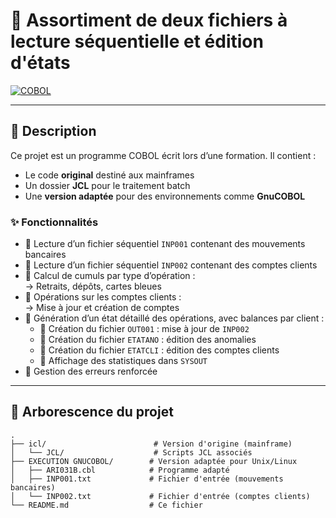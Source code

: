 # 💼 Assortiment de deux fichiers à lecture séquentielle et édition d'états

[![COBOL](https://img.shields.io/badge/Language-COBOL-blue)](https://gnucobol.sourceforge.io/)

---

## 📝 Description

Ce projet est un programme COBOL écrit lors d’une formation. Il contient :

- Le code **original** destiné aux mainframes  
- Un dossier **JCL** pour le traitement batch  
- Une **version adaptée** pour des environnements comme **GnuCOBOL**

### ✨ Fonctionnalités

- 📂 Lecture d’un fichier séquentiel `INP001` contenant des mouvements bancaires  
- 📂 Lecture d’un fichier séquentiel `INP002` contenant des comptes clients  
- 🧲 Calcul de cumuls par type d’opération :  
  → Retraits, dépôts, cartes bleues  
- 🧲 Opérations sur les comptes clients :  
  → Mise à jour et création de comptes  
- 💾 Génération d’un état détaillé des opérations, avec balances par client :  
  - 📂 Création du fichier `OUT001` : mise à jour de `INP002`  
  - 📂 Création du fichier `ETATANO` : édition des anomalies  
  - 📂 Création du fichier `ETATCLI` : édition des comptes clients  
  - 📂 Affichage des statistiques dans `SYSOUT`  
- 🚨 Gestion des erreurs renforcée

---

## 📁 Arborescence du projet

```text
.
├── icl/                        # Version d'origine (mainframe)
│   └── JCL/                    # Scripts JCL associés
├── EXECUTION GNUCOBOL/        # Version adaptée pour Unix/Linux
│   ├── ARI031B.cbl            # Programme adapté
│   ├── INP001.txt             # Fichier d'entrée (mouvements bancaires)
│   └── INP002.txt             # Fichier d'entrée (comptes clients)
└── README.md                  # Ce fichier